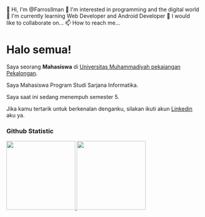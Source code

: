 👋 Hi, I'm @FarrosIlman
👀 I'm interested in programming and the digital world
🌱 I'm currently learning Web Developer and Android Developer
💞️ I would like to collaborate on...
📫 How to reach me...

# Halo semua! 
 
Saya seorang **Mahasiswa** di [Universitas Muhammadiyah pekajangan Pekalongan](https://umpp.ac.id/).<br>
 
Saya Mahasiswa Program Studi Sarjana Informatika.<br>
 
Saya saat ini sedang menempuh semester 5.<br>
 
Jika kamu tertarik untuk berkenalan denganku, silakan ikuti akun [Linkedin](https://www.linkedin.com/in/farrosilman/) aku ya.
 
### Github Statistic
<p align="left">
<a href="https://github.com/FarrosIlman">
  <img height="180em" src="https://github-readme-stats-eight-theta.vercel.app/api?username=FarrosIlman&show_icons=true&theme=algolia&include_all_commits=true&count_private=true"/>
  <img height="180em" src="https://github-readme-stats-eight-theta.vercel.app/api/top-langs/?username=FarrosIlman&layout=compact&layout=compact&theme=algolia"/>
</a>
</p>
